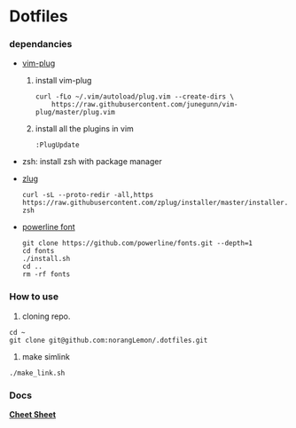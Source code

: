 Dotfiles
=========

### dependancies
* [vim-plug](https://github.com/junegunn/vim-plug)
    1. install vim-plug

        ```
        curl -fLo ~/.vim/autoload/plug.vim --create-dirs \
            https://raw.githubusercontent.com/junegunn/vim-plug/master/plug.vim
        ```
    1. install all the plugins in vim
    
        ```
        :PlugUpdate
        ```
* zsh: install zsh with package manager
* [zlug](https://github.com/zplug/zplug)

  ```
  curl -sL --proto-redir -all,https https://raw.githubusercontent.com/zplug/installer/master/installer.zsh| zsh
  ```
  
* [powerline font](https://github.com/powerline/fonts)

  ```
  git clone https://github.com/powerline/fonts.git --depth=1
  cd fonts
  ./install.sh
  cd ..
  rm -rf fonts
  ```

### How to use

1. cloning repo.

  ```
  cd ~
  git clone git@github.com:norangLemon/.dotfiles.git
  ```

1. make simlink
  ```
  ./make_link.sh
  ```

### Docs
**[Cheet Sheet](https://github.com/norangLemon/.dotfiles/blob/master/docs/CheetSheet.md)** 

